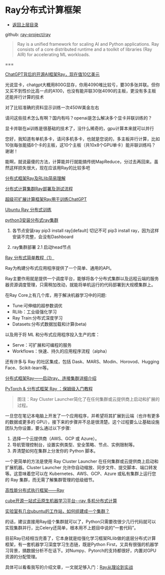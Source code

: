 # Ray分布式计算框架

* [返回上层目录](../reinforcement-learning-framework.md)



github: [ray-project/ray](https://github.com/ray-project/ray)

> Ray is a unified framework for scaling AI and Python applications. Ray consists of a core distributed runtime and a toolkit of libraries (Ray AIR) for accelerating ML workloads.



===

[ChatGPT背后的开源AI框架Ray，现在值10亿美元](https://mp.weixin.qq.com/s/6XLWpsCJZRalDs3-yMX4dg)



光说显卡，chatgpt大概用800G显存，你用4090堆比较亏，要30多张并联。但你又买不到性价比高一点的A100，也没有能并联30张4090的主板，更没有多主板还能并行计算的技术

对了比较准确的资料显示训练一次450W美金左右

请问这些技术怎么有啊？国内有吗？openai是怎么解决多个显卡并联训练的？

显卡并联在ai训练是很基础的技术了，没什么稀奇的，gpu计算本来就可以并行

您好，我知道有单机多卡，请问多机多卡，也就是您说的，多主板并行计算，比如10张每张能插8个卡的主板，这10个主板（共10x8个GPU单卡）能并联训练吗？谢谢！

能啊，就说最傻的方法，计算能并行就能搞传统MapReduce，分过去再回来。虽然这样损失很大，现在应该用Ray的比较多吧

[分布式框架Ray及RLlib简易理解](https://zhuanlan.zhihu.com/p/61818897)

[分布式计算集群Ray部署及测试流程](https://zhuanlan.zhihu.com/p/536993496)

[超级可扩展计算框架Ray用于训练ChatGPT](https://www.163.com/dy/article/HTH8L7A90552C3W2.html)

[Ubuntu Ray 分布式训练](https://blog.csdn.net/qq_49466306/article/details/110449879)

[python3安装分布式ray集群](https://blog.csdn.net/q18729096963/article/details/128422404)

1. 各节点安装ray
pip3 install ray[default]
切记不可 pip3 install ray，因为这样安装不完整，会没有Dashboard

2. ray集群部署
2.1 启动head节点

[Ray 分布式简单教程（1）](https://blog.csdn.net/weixin_43229348/article/details/122666281)

Ray为构建分布式应用程序提供了一个简单、通用的API。

Ray主要作用就是提供一个调度平台，能够将各个分布式集群以及远程云端的服务器资源调度管理，只需稍加改动，就能将单机运行的代码部署到大规模集群上。

在Ray Core上有几个库，用于解决机器学习中的问题:

* Tune:可伸缩的超参数调优
* RLlib：工业级强化学习
* Ray Train:分布式深度学习
* Datasets:分布式数据加载和计算(beta)

以及用于将 ML 和分布式应用程序投入生产的库：

* Serve：可扩展和可编程的服务
* Workflows：快速、持久的应用程序流程（alpha）

还有许多与 Ray 的社区集成，包括 Dask、MARS、Modin、Horovod、Hugging Face、Scikit-learn等。

[分布式框架Ray——启动ray、连接集群详细介绍](https://blog.csdn.net/weixin_43585712/article/details/122552831)

[PyTorch & 分布式框架 Ray ：保姆级入门教程](https://blog.csdn.net/HyperAI/article/details/114090158)

> 图注：Ray Cluster Launcher简化了在任何集群或云提供商上启动和扩展的过程。

一旦您在笔记本电脑上开发了一个应用程序，并希望将其扩展到云端（也许有更多的数据或更多的 GPU），接下来的步骤并不总是很清楚。这个过程要么让基础设施团队为你设置，要么通过以下步骤:

1. 选择一个云提供商（AWS、GCP 或 Azure）。
2. 导航管理控制台，设置实例类型、安全策略、节点、实例限制等。
3. 弄清楚如何在集群上分发你的 Python 脚本。

一个更简单的方法是使用 Ray Cluster Launcher 在任何集群或云提供商上启动和扩展机器。Cluster Launcher 允许你自动缩放、同步文件、提交脚本、端口转发等。这意味着您可以在 Kubernetes、AWS、GCP、Azure 或私有集群上运行您的 Ray 集群，而无需了解集群管理的低级细节。

[高性能分布式执行框架——Ray](https://blog.csdn.net/weixin_34007020/article/details/85958509)

[cube开源一站式云原生机器学习平台--ray 多机分布式计算](https://blog.51cto.com/u_15858929/6117117)

[实验室有几台ubuntu的工作站，如何组建成一个集群？](https://www.zhihu.com/question/572156620/answer/2801733792)

的话，建议直接用Ray组个集群就可以了，Python只需要改很少几行代码就可以实现集群并行，比Celery还简单，根本用不上题目中说的“一套代码”。

目前Ray已经相当完善了，它本身就是给强化学习框架RLlib做的底层分布式计算框架，有一套机器学习深度学习生态链，既是Python First，又具有很强的机器学习背景，搞数据分析不在话下。对Numpy、Pytorch的支持都很好，内置对GPU资源的分配管理。

具体可以看看我写的介绍文章，一文就足够入门：[Ray从理论到实战](https://zhuanlan.zhihu.com/p/460189842)

